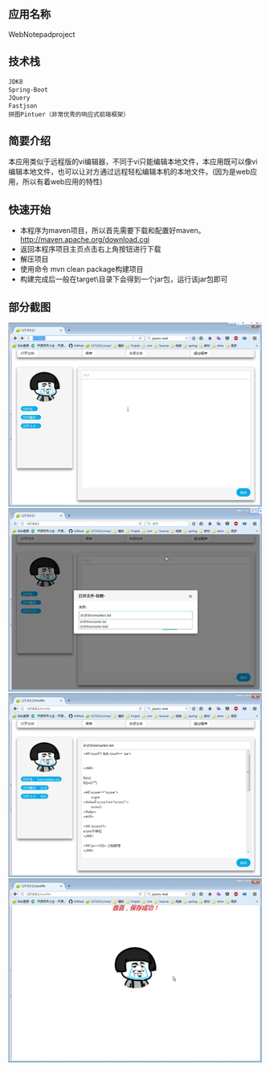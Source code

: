## 应用名称
WebNotepadproject

## 技术栈
	JDK8
	Spring-Boot
	JQuery
	Fastjson
	拼图Pintuer（非常优秀的响应式前端框架）

## 简要介绍
本应用类似于远程版的vi编辑器，不同于vi只能编辑本地文件，本应用既可以像vi编辑本地文件，也可以让对方通过远程轻松编辑本机的本地文件。(因为是web应用，所以有着web应用的特性)

## 快速开始
* 本程序为maven项目，所以首先需要下载和配置好maven。http://maven.apache.org/download.cgi
* 返回本程序项目主页点击右上角按钮进行下载
* 解压项目
* 使用命令 mvn clean package构建项目
* 构建完成后一般在target\目录下会得到一个jar包，运行该jar包即可

## 部分截图
![图1](screenshot/001.jpg)
![图2](screenshot/002.jpg)
![图3](screenshot/003.jpg)
![图4](screenshot/004.jpg)

